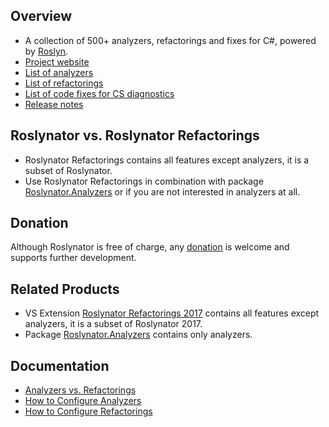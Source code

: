 ## Overview

* A collection of 500+ analyzers, refactorings and fixes for C#, powered by [Roslyn](http://github.com/dotnet/roslyn).
* [Project website](http://github.com/JosefPihrt/Roslynator)
* [List of analyzers](http://github.com/JosefPihrt/Roslynator/blob/master/src/Analyzers/README.md)
* [List of refactorings](http://github.com/JosefPihrt/Roslynator/blob/master/src/Refactorings/README.md)
* [List of code fixes for CS diagnostics](http://github.com/JosefPihrt/Roslynator/blob/master/src/CodeFixes/README.md)
* [Release notes](http://github.com/JosefPihrt/Roslynator/blob/master/ChangeLog.md)

## Roslynator vs. Roslynator Refactorings

* Roslynator Refactorings contains all features except analyzers, it is a subset of Roslynator.
* Use Roslynator Refactorings in combination with package [Roslynator.Analyzers](http://www.nuget.org/packages/Roslynator.Analyzers/) or if you are not interested in analyzers at all.

## Donation

Although Roslynator is free of charge, any [donation](https://www.paypal.com/cgi-bin/webscr?cmd=_s-xclick&hosted_button_id=BX85UA346VTN6) is welcome and supports further development.

## Related Products

* VS Extension [Roslynator Refactorings 2017](http://marketplace.visualstudio.com/items?itemName=josefpihrt.RoslynatorRefactorings2017) contains all features except analyzers, it is a subset of Roslynator 2017.
* Package [Roslynator.Analyzers](http://www.nuget.org/packages/Roslynator.Analyzers/) contains only analyzers.

## Documentation

* [Analyzers vs. Refactorings](http://github.com/JosefPihrt/Roslynator/blob/master/docs/AnalyzersVsRefactorings.md)
* [How to Configure Analyzers](http://github.com/JosefPihrt/Roslynator/blob/master/docs/HowToConfigureAnalyzers.md)
* [How to Configure Refactorings](http://github.com/JosefPihrt/Roslynator/blob/master/docs/HowToConfigureRefactorings.md)
